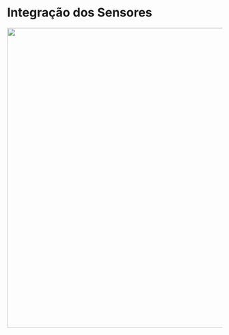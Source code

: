 # Integração dos Sensores

<div align="center">
<img src="https://user-images.githubusercontent.com/82607547/218098238-2d8dea9f-0e5e-4639-a3e4-86589900f41c.png" width="700" />
</div>


